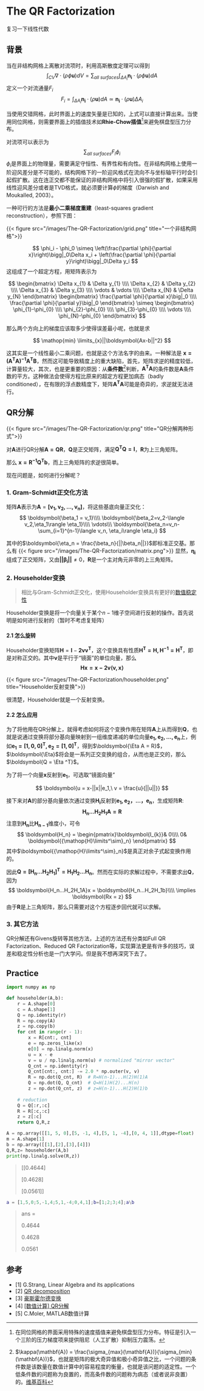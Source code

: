 # The QR Factorization


复习一下线性代数

<!--more-->

## 背景

当在非结构网格上离散对流项时，利用高斯散度定理可以得到
$$
\int_{CV}\nabla \cdot (\rho \phi \mathbf{u})dV = \sum_{all\ surfaces}\int_{\Delta A_i}\mathbf{n_i}\cdot (\rho \phi \mathbf{u})dA
$$
定义一个对流通量$F_i$
$$
F_i = \int_{\Delta A_i}\mathbf{n_i}\cdot (\rho \mathbf{u})dA \simeq \mathbf{n_i}\cdot(\rho \mathbf{u})\Delta A_i
$$


当使用交错网格，此时界面上的速度矢量是已知的，上式可以直接计算出来。当使用同位网格，则需要界面上的插值技术如**Rhie-Chow插值**[^1]来避免棋盘型压力分布。

对流项可以表示为
$$
\sum_{all\ surfaces}F_i \phi_i
$$
$\phi_i$是界面上的物理量，需要满足守恒性、有界性和有向性。在非结构网格上使用一阶迎风差分是不可能的，结构网格下的一阶迎风格式在流向不与坐标轴平行时会引起假扩散。这在连正交都不能保证的非结构网格中将引入很强的假扩散，如果采用线性迎风差分或者是TVD格式，就必须要计算$\phi$的梯度（Darwish and Moukalled, 2003）。

一种可行的方法是**最小二乘梯度重建**（least-squares gradient reconstruction），参照下图：

{{< figure src="/images/The-QR-Factorization/grid.png" title="一个非结构网格">}}

$$
\phi_i - \phi_0 \simeq \left(\frac{\partial \phi}{\partial x}\right)\bigg|_0\Delta x_i + \left(\frac{\partial \phi}{\partial y}\right)\bigg|_0\Delta y_i
$$
这组成了一个超定方程，用矩阵表示为

$$
\begin{bmatrix} \Delta x_{1} & \Delta y_{1} \\\\ \Delta x_{2} & \Delta y_{2} \\\\ \Delta x_{3} & \Delta y_{3} \\\\ \vdots & \vdots \\\\ \Delta x_{N} & \Delta y_{N} \end{bmatrix}
\begin{bmatrix} \frac{\partial \phi}{\partial x}\big|_0 \\\\ \frac{\partial \phi}{\partial y}\big|_0 \end{bmatrix} \simeq
\begin{bmatrix} \phi_{1}-\phi_{0} \\\\ \phi_{2}-\phi_{0} \\\\ \phi_{3}-\phi_{0} \\\\ \vdots \\\\ \phi_{N}-\phi_{0} \end{bmatrix}
$$

那么两个方向上的梯度应该取多少使得误差最小呢，也就是求 

$$
\mathop{min} \limits_{x}||\boldsymbol{Ax-b||^2}
$$

 这其实是一个线性最小二乘问题，也就是这个方法名字的由来。一种解法是 $\boldsymbol{x = (A^{T}A)^{-1}A^TB}$，然而这可能导致精度上的重大缺陷，首先，矩阵求逆的精度较低，计算量较大，其次，也是更重要的原因：从**条件数**[^2]判断，$\boldsymbol{A^TA}$的条件数是$\boldsymbol{A}$条件数的平方。这种做法会使得方程比原来的超定方程更加病态（badly conditioned），在有限的浮点数精度下，矩阵$\boldsymbol{A^TA}$可能是奇异的，求逆就无法进行。

## QR分解

{{< figure src="/images/The-QR-Factorization/qr.png" title="QR分解两种形式">}}

对$\boldsymbol{A}$进行QR分解$\boldsymbol{A = QR}$，$\boldsymbol{Q}$是正交矩阵，满足$\boldsymbol{Q^TQ =I}$，$\boldsymbol{R}$为上三角矩阵。

那么 $\boldsymbol{x = R^{-1}Q^Tb}$，而上三角矩阵的求逆很简单。

现在问题是，如何进行分解呢？

### 1. Gram-Schmidt正交化方法

矩阵$\boldsymbol{A}$表示为$\boldsymbol{A} = \boldsymbol{[v_1, v_2,...,v_n]}$，将这些基底向量正交化：
$$
\boldsymbol{\beta_1 = v_1}\\\\ \boldsymbol{\beta_2=v_2-\langle v_2,\eta_1\rangle \eta_1}\\\\ \vdots\\\ \boldsymbol{\beta_n=v_n-\sum_{i=1}^{n-1}\langle v_n, \eta_i\rangle \eta_i}
$$

其中的$\boldsymbol{\eta_n = \frac{\beta_n}{||\beta_n||}}$即标准正交基。那么有
{{< figure src="/images/The-QR-Factorization/matrix.png">}}
显然，$\boldsymbol{\eta_i}$组成了正交矩阵，又由$\boldsymbol{||\beta_i||}\neq 0$，$\boldsymbol{R}$是一个主对角元非零的上三角矩阵。

### 2. Householder变换

> 相比与Gram-Schmidt正交化，使用Householder变换具有更好的[数值稳定性](https://zh.wikipedia.org/wiki/数值稳定性)

Householder变换是将一个向量关于某个$n-1$维子空间进行反射的操作。首先说明是如何进行反射的（暂时不考虑复矩阵）

#### 2.1 怎么旋转

Householder变换矩阵$\boldsymbol{H} = \boldsymbol{I} - \boldsymbol{2vv^T}$，这个变换具有性质$\boldsymbol{H^T = H, H^{-1} = H^T}$，即是对称正交的。其中$\boldsymbol{v}$是平行于“镜面”的单位向量，那么
$$
\boldsymbol{Hx = x-2v\langle v,x\rangle}
$$

{{< figure src="/images/The-QR-Factorization/householder.png" title="Householder反射变换">}}

很清楚，Householder就是一个反射变换。

#### 2.2 怎么应用

为了将他用在QR分解上，就得考虑如何将这个变换作用在矩阵$\boldsymbol{A}$上从而得到$\boldsymbol{Q}$，也就是说通过变换将部分基向量映射到一组维度递减的单位向量$\boldsymbol{e_1,e_2,...,e_n}$上，例如$\boldsymbol{e_1 = [1,0,0]^T, e_2 = [1,0]^T}$，得到$\boldsymbol{\Eta A = R}$，$\boldsymbol{\Eta}$将会是一系列正交变换的组合，从而也是正交的，那么$\boldsymbol{Q = \Eta ^T}$。

为了将一个向量$\boldsymbol{x}$反射到$\boldsymbol{e_1}$，可选取“镜面向量”

$$
\boldsymbol{u = x-||x||e_1,\ v = \frac{u}{||u||}}
$$

接下来对$\boldsymbol{A}$的部分基向量依次通过变换$\boldsymbol{H_i}$反射到$\boldsymbol{e_1, e_2，...，e_n}$，生成矩阵$\boldsymbol{R}$:
$$
\boldsymbol{H_n...H_2H_1A = R}
$$
注意到$\boldsymbol{H_n}$比$\boldsymbol{H_{n-1}}$维度小，可令
$$
\boldsymbol{H_n} = \begin{pmatrix}\boldsymbol{I_{k}}& 0\\\\ 0& \boldsymbol{{\mathop{H}\limits^\sim}_n} \end{pmatrix}
$$
其中$\boldsymbol{{\mathop{H}\limits^\sim}_n}$是真正对余子式起变换作用的。



因此$\boldsymbol{Q = [H_n...H_2H_1]^T = H_1H_2...H_n}$。然而在实际的求解过程中，不需要求出$\mathbf{Q}$，因为
$$
\boldsymbol{H_n...H_2H_1A}x = \boldsymbol{H_n...H_2H_1b}\\\\ \implies \boldsymbol{Rx = z}
$$
由于$\boldsymbol{R}$是上三角矩阵，那么只需要对这个方程逐步回代就可以求解。

### 3. 其它方法

QR分解还有Givens旋转等其他方法，上述的方法还有分类如Full QR Factorization、Reduced QR Factorization等，实现算法更是有许多的技巧，误差和稳定性分析也是一门大学问。但是我不想再深究下去了。

## Practice
```python
import numpy as np

def householder(A,b):
    r = A.shape[0]
    c = A.shape[1]
    Q = np.identity(r)
    R = np.copy(A)
    z = np.copy(b)
    for cnt in range(r - 1):
        x = R[cnt:, cnt]
        e = np.zeros_like(x)
        e[0] = np.linalg.norm(x)
        u = x - e 
        v = u / np.linalg.norm(u) # normalized "mirror vector"
        Q_cnt = np.identity(r)
        Q_cnt[cnt:, cnt:] -= 2.0 * np.outer(v, v)
        R = np.dot(Q_cnt, R)  # R=H(n-1)...H(2)H(1)A
        Q = np.dot(Q, Q_cnt)  # Q=H(1)H(2)...H(n)
        z = np.dot(Q_cnt, z)  # z=H(n-1)...H(2)H(1)b 
   
    # reduction
    Q = Q[:r,:c]
    R = R[:c,:c]
    z = z[:c]
    return Q,R,z

A = np.array([[1, 5, 0],[5, -1, 4],[5, 1, -4],[0, 4, 1]],dtype=float)
m = A.shape[1]
b = np.array([[1],[2],[3],[4]])
Q,R,z= householder(A,b)
print(np.linalg.solve(R,z))
```
> [[0.4644]
> 
> [0.4628]
> 
> [0.0561]]
```matlab
a = [1,5,0;5,-1,4;5,1,-4;0,4,1];b=[1;2;3;4];a\b
```

> ans =
> 
> 0.4644 
> 
> 0.4628 
> 
> 0.0561 



[^1]: 在同位网格的界面采用特殊的速度插值来避免棋盘型压力分布。特征是引入一个三阶的压力梯度项来提供阻尼（人工扩散）抑制压力震荡。
[^2]: $\kappa(\mathbf{A}) = \frac{\sigma_{max}(\mathbf{A})}{\sigma_{min}(\mathbf{A})}$，也就是矩阵的极大奇异值和极小奇异值之比，一个问题的条件数是该数量在数值计算中的容易程度的衡量，也就是该问题的适定性。一个低条件数的问题称为良置的，而高条件数的问题称为病态（或者说非良置）的。[维基百科](https://zh.wikipedia.org/wiki/%E6%9D%A1%E4%BB%B6%E6%95%B0)

## 参考

- [1] G.Strang, Linear Algebra and its applications
- [2] [QR decomposition](https://en.wikipedia.org/wiki/QR_decomposition)
- [3] [豪斯霍尔德变换](https://zh.wikipedia.org/wiki/%E8%B1%AA%E6%96%AF%E9%9C%8D%E5%B0%94%E5%BE%B7%E5%8F%98%E6%8D%A2)
- [4] [[数值计算] QR分解](https://zhuanlan.zhihu.com/p/84415000)
- [5] C.Moler, MATLAB数值计算
